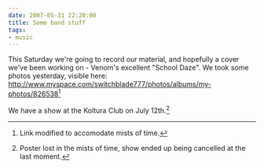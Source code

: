 ```yaml
---
date: 2007-05-31 22:20:00
title: Some band stuff
tags:
- music
---
```


This Saturday we're going to record our material, and hopefully a cover we've
been working on - Venom's excellent "School Daze". We took some photos
yesterday, visible here:
<http://www.myspace.com/switchblade777/photos/albums/my-photos/826538>[^mists]

We have a show at the Koltura Club on July 12th.[^mists2]

[^mists]: Link modified to accomodate mists of time.
[^mists2]: Poster lost in the mists of time, show ended up being cancelled at the last moment.
